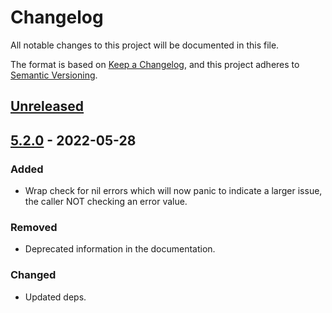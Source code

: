 # Changelog
All notable changes to this project will be documented in this file.

The format is based on [Keep a Changelog](https://keepachangelog.com/en/1.0.0/),
and this project adheres to [Semantic Versioning](https://semver.org/spec/v2.0.0.html).

## [Unreleased]

## [5.2.0] - 2022-05-28
### Added
- Wrap check for nil errors which will now panic to indicate a larger issue, the caller NOT checking an error value.

### Removed
- Deprecated information in the documentation.

### Changed
- Updated deps.


[Unreleased]: https://github.com/rust-playground/relay-rs/compare/v5.2.0...HEAD
[5.2.0]: https://github.com/rust-playground/relay-rs/compare/v5.1.1...v5.2.0